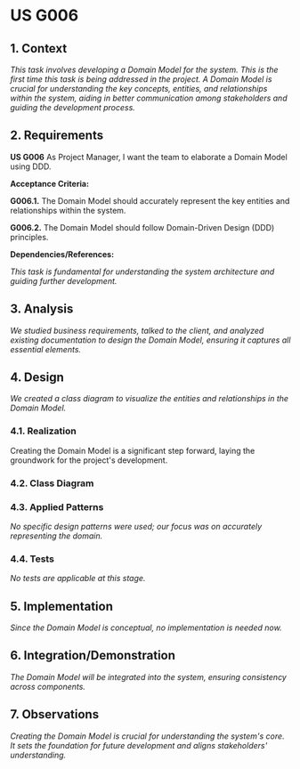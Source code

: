 # US G006

## 1. Context

*This task involves developing a Domain Model for the system. 
This is the first time this task is being addressed in the project. 
A Domain Model is crucial for understanding the key concepts, entities, 
and relationships within the system, aiding in better communication among stakeholders and guiding 
the development process.*

## 2. Requirements

**US G006** As Project Manager, I want the team to elaborate a Domain Model using DDD.

**Acceptance Criteria:**

**G006.1.** The Domain Model should accurately represent the key entities and relationships within the system.

**G006.2.** The Domain Model should follow Domain-Driven Design (DDD) principles.

**Dependencies/References:**

*This task is fundamental for understanding the system architecture and guiding further development.*

## 3. Analysis

*We studied business requirements, talked to the client, and analyzed existing documentation to design the Domain Model, ensuring it captures all essential elements.*

## 4. Design

*We created a class diagram to visualize the entities and relationships in the Domain Model.*

### 4.1. Realization

Creating the Domain Model is a significant step forward, laying the groundwork for the project's development.

### 4.2. Class Diagram


### 4.3. Applied Patterns

*No specific design patterns were used; our focus was on accurately representing the domain.*

### 4.4. Tests

*No tests are applicable at this stage.*

## 5. Implementation

*Since the Domain Model is conceptual, no implementation is needed now.* 

## 6. Integration/Demonstration

*The Domain Model will be integrated into the system, ensuring consistency across components.*

## 7. Observations

*Creating the Domain Model is crucial for understanding the system's core. It sets the foundation for future development and aligns stakeholders' understanding.*